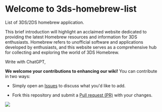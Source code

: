 # Welcome to 3ds-homebrew-list
List of 3DS/2DS homebrew application.

This brief introduction will highlight an acclaimed website dedicated to providing the latest Homebrew resources and information for 3DS enthusiasts. Homebrew refers to unofficial software and applications developed by enthusiasts, and this website serves as a comprehensive hub for collecting and exploring the world of 3DS Homebrew.

Write with ChatGPT,

**We welcome your contributions to enhancing our wiki!** You can contribute in two ways:

 - Simply open an [Issues](https://github.com/503badgateway/3ds-homebrews-list/issues) to discuss what you'd like to add.

 - Fork this repository and submit a [Pull request \(PR\)](https://github.com/503badgateway/3ds-homebrews-list/pulls) with your changes.


[<img src="https://i.imgur.com/sK4nb4q.png">](https://earnapp.com/i/vU9KURNL)